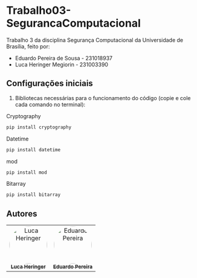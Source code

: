 # Trabalho03-SegurancaComputacional
Trabalho 3 da disciplina Segurança Computacional da Universidade de Brasília, feito por:

- Eduardo Pereira de Sousa - 231018937
- Luca Heringer Megiorin - 231003390

## Configurações iniciais
1. Bibliotecas necessárias para o funcionamento do código (copie e cole cada comando no terminal):<br/>

Cryptography
```sh
pip install cryptography
```
Datetime
```sh
pip install datetime
```
mod
```sh
pip install mod
```
Bitarray
```sh
pip install bitarray
```

<h2>Autores</h2>
<table>
  <tr>
    <td align="center"><a href="https://github.com/luke0133" target="_blank"><img style="border-radius: 50%;" src="https://github.com/luke0133.png" width="100px;" alt="Luca Heringer"/><br /><sub><b>Luca Heringer</b></sub></a><br/></td>
    <td align="center"><a href="https://github.com/eduardopsousa" target="_blank"><img style="border-radius: 50%;" src="https://github.com/eduardopsousa.png" width="100px;" alt="Eduardo Pereira"/><br /><sub><b>Eduardo Pereira</b></sub></a><br/></td>
</table>

